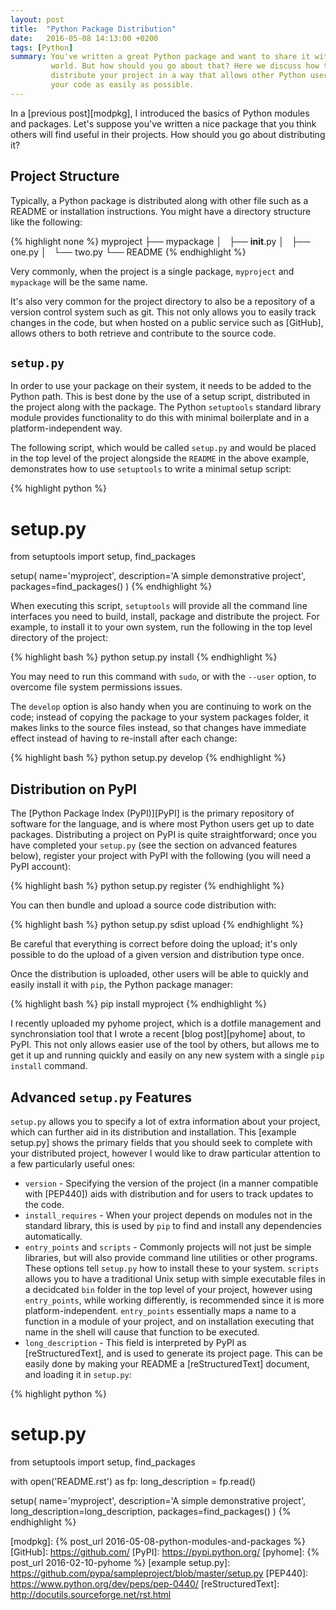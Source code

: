 ```yaml
---
layout: post
title:  "Python Package Distribution"
date:   2016-05-08 14:13:00 +0200
tags: [Python]
summary: You've written a great Python package and want to share it with the
         world. But how should you go about that? Here we discuss how to
         distribute your project in a way that allows other Python users to use
         your code as easily as possible.
---
```


In a [previous post][modpkg], I introduced the basics of Python modules and
packages. Let's suppose you've written a nice package that you think others will
find useful in their projects. How should you go about distributing it?

## Project Structure

Typically, a Python package is distributed along with other file such as a
README or installation instructions. You might have a directory structure like
the following:

{% highlight none %}
myproject
├── mypackage
│   ├── __init__.py
│   ├── one.py
│   └── two.py
└── README
{% endhighlight %}

Very commonly, when the project is a single package, `myproject` and `mypackage`
will be the same name.

It's also very common for the project directory to also be a repository of a
version control system such as git. This not only allows you to easily track
changes in the code, but when hosted on a public service such as [GitHub],
allows others to both retrieve and contribute to the source code.

## `setup.py`

In order to use your package on their system, it needs to be added to the Python
path. This is best done by the use of a setup script, distributed in the project
along with the package. The Python `setuptools` standard library module provides
functionality to do this with minimal boilerplate and in a platform-independent
way.

The following script, which would be called `setup.py` and would be placed in
the top level of the project alongside the `README` in the above example,
demonstrates how to use `setuptools` to write a minimal setup script:

{% highlight python %}
# setup.py

from setuptools import setup, find_packages

setup(
    name='myproject',
    description='A simple demonstrative project',
    packages=find_packages()
)
{% endhighlight %}

When executing this script, `setuptools` will provide all the command line
interfaces you need to build, install, package and distribute the project. For
example, to install it to your own system, run the following in the top level
directory of the project:

{% highlight bash %}
python setup.py install
{% endhighlight %}

You may need to run this command with `sudo`, or with the `--user` option, to
overcome file system permissions issues.

The `develop` option is also handy when you are continuing to work on the code;
instead of copying the package to your system packages folder, it makes links to
the source files instead, so that changes have immediate effect instead of
having to re-install after each change:

{% highlight bash %}
python setup.py develop
{% endhighlight %}

## Distribution on PyPI

The [Python Package Index (PyPI)][PyPI] is the primary repository of software
for the language, and is where most Python users get up to date packages.
Distributing a project on PyPI is quite straightforward; once you have completed
your `setup.py` (see the section on advanced features below), register your
project with PyPI with the following (you will need a PyPI account):

{% highlight bash %}
python setup.py register
{% endhighlight %}

You can then bundle and upload a source code distribution with:

{% highlight bash %}
python setup.py sdist upload
{% endhighlight %}

Be careful that everything is correct before doing the upload; it's only
possible to do the upload of a given version and distribution type once.

Once the distribution is uploaded, other users will be able to quickly and
easily install it with `pip`, the Python package manager:

{% highlight bash %}
pip install myproject
{% endhighlight %}

I recently uploaded my pyhome project, which is a dotfile management and
synchronsiation tool that I wrote a recent [blog post][pyhome] about, to PyPI.
This not only allows easier use of the tool by others, but allows me to get it
up and running quickly and easily on any new system with a single `pip install`
command.

## Advanced `setup.py` Features

`setup.py` allows you to specify a lot of extra information about your project,
which can further aid in its distribution and installation. This [example
setup.py] shows the primary fields that you should seek to complete with your
distributed project, however I would like to draw particular attention to a few
particularly useful ones:

* `version` - Specifying the version of the project (in a manner compatible with
  [PEP440]) aids with distribution and for users to track updates to the code.
* `install_requires` - When your project depends on modules not in the standard
  library, this is used by `pip` to find and install any dependencies
  automatically.
* `entry_points` and `scripts` - Commonly projects will not just be simple
  libraries, but will also provide command line utilities or other programs.
  These options tell `setup.py` how to install these to your system. `scripts`
  allows you to have a traditional Unix setup with simple executable files in a
  decidcated `bin` folder in the top level of your project, however using
  `entry_points`, while working differently, is recommended since it is more
  platform-independent. `entry_points` essentially maps a name to a function in
  a module of your project, and on installation executing that name in the shell
  will cause that function to be executed.
* `long_description` - This field is interpreted by PyPI as [reStructuredText],
  and is used to generate its project page. This can be easily done by making
  your README a [reStructuredText] document, and loading it in `setup.py`:

{% highlight python %}
# setup.py

from setuptools import setup, find_packages

with open('README.rst') as fp:
    long_description = fp.read()

setup(
    name='myproject',
    description='A simple demonstrative project',
    long_description=long_description,
    packages=find_packages()
)
{% endhighlight %}

[modpkg]: {% post_url 2016-05-08-python-modules-and-packages %}
[GitHub]: https://github.com/
[PyPI]: https://pypi.python.org/
[pyhome]: {% post_url 2016-02-10-pyhome %}
[example setup.py]: https://github.com/pypa/sampleproject/blob/master/setup.py
[PEP440]: https://www.python.org/dev/peps/pep-0440/
[reStructuredText]: http://docutils.sourceforge.net/rst.html

